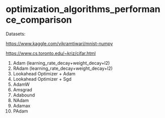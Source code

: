 # optimization_algorithms_performance_comparison
Datasets:

https://www.kaggle.com/vikramtiwari/mnist-numpy

https://www.cs.toronto.edu/~kriz/cifar.html

1) Adam (learning_rate_decay+weight_decay+l2)
2) RAdam (learning_rate_decay+weight_decay+l2)
3) Lookahead Optimizer + Adam
4) Lookahead Optimizer + Sgd
5) AdamW
6) Amsgrad
7) Adabound
8) NAdam
9) Adamax
10) PAdam
